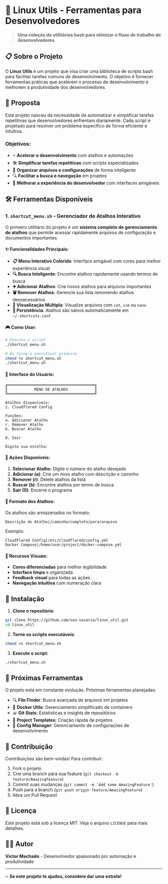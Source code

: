 # 🚀 Linux Utils - Ferramentas para Desenvolvedores

> **Uma coleção de utilitários bash para otimizar o fluxo de trabalho de desenvolvedores**

## 📋 Sobre o Projeto

O **Linux Utils** é um projeto que visa criar uma biblioteca de scripts bash para facilitar tarefas comuns de desenvolvimento. O objetivo é fornecer ferramentas práticas que acelerem o processo de desenvolvimento e melhorem a produtividade dos desenvolvedores.

## 🎯 Proposta

Este projeto nasceu da necessidade de automatizar e simplificar tarefas repetitivas que desenvolvedores enfrentam diariamente. Cada script é projetado para resolver um problema específico de forma eficiente e intuitiva.

### Objetivos:
- ⚡ **Acelerar o desenvolvimento** com atalhos e automações
- 🛠️ **Simplificar tarefas repetitivas** com scripts especializados
- 📁 **Organizar arquivos e configurações** de forma inteligente
- 🔍 **Facilitar a busca e navegação** em projetos
- 🎨 **Melhorar a experiência do desenvolvedor** com interfaces amigáveis

## 🛠️ Ferramentas Disponíveis

### 1. `shortcut_menu.sh` - Gerenciador de Atalhos Interativo

O primeiro utilitário do projeto é um **sistema completo de gerenciamento de atalhos** que permite acessar rapidamente arquivos de configuração e documentos importantes.

#### ✨ Funcionalidades Principais:

- **📋 Menu Interativo Colorido**: Interface amigável com cores para melhor experiência visual
- **🔍 Busca Inteligente**: Encontre atalhos rapidamente usando termos de busca
- **➕ Adicionar Atalhos**: Crie novos atalhos para arquivos importantes
- **🗑️ Remover Atalhos**: Gerencie sua lista removendo atalhos desnecessários
- **📖 Visualização Múltipla**: Visualize arquivos com `cat`, `vim` ou `nano`
- **💾 Persistência**: Atalhos são salvos automaticamente em `~/.shortcuts.conf`

#### 🎮 Como Usar:

```bash
# Execute o script
./shortcut_menu.sh

# Ou torne-o executável primeiro
chmod +x shortcut_menu.sh
./shortcut_menu.sh
```

#### 📱 Interface do Usuário:

```
╔═══════════════════════════════════════╗
║            MENU DE ATALHOS            ║
╚═══════════════════════════════════════╝

Atalhos disponíveis:
1. Cloudflared Config

Funções:
a. Adicionar Atalho
r. Remover Atalho
b. Buscar Atalho

0. Sair

Digite sua escolha:
```

#### 🔧 Ações Disponíveis:

1. **Selecionar Atalho**: Digite o número do atalho desejado
2. **Adicionar (a)**: Crie um novo atalho com descrição e caminho
3. **Remover (r)**: Delete atalhos da lista
4. **Buscar (b)**: Encontre atalhos por termo de busca
5. **Sair (0)**: Encerre o programa

#### 📁 Formato dos Atalhos:

Os atalhos são armazenados no formato:
```
Descrição do Atalho|/caminho/completo/para/arquivo
```

Exemplo:
```
Cloudflared Config|/etc/cloudflared/config.yml
Docker Compose|/home/user/project/docker-compose.yml
```

#### 🎨 Recursos Visuais:

- **Cores diferenciadas** para melhor legibilidade
- **Interface limpa** e organizada
- **Feedback visual** para todas as ações
- **Navegação intuitiva** com numeração clara

## 🚀 Instalação

1. **Clone o repositório**:
```bash
git clone https://github.com/seu-usuario/linux_util.git
cd linux_util
```

2. **Torne os scripts executáveis**:
```bash
chmod +x shortcut_menu.sh
```

3. **Execute o script**:
```bash
./shortcut_menu.sh
```

## 📝 Próximas Ferramentas

O projeto está em constante evolução. Próximas ferramentas planejadas:

- 🔍 **File Finder**: Busca avançada de arquivos em projetos
- 🐳 **Docker Utils**: Gerenciamento simplificado de containers
- 📊 **Git Stats**: Estatísticas e insights de repositórios
- 🎯 **Project Templates**: Criação rápida de projetos
- 🔧 **Config Manager**: Gerenciamento de configurações de desenvolvimento

## 🤝 Contribuição

Contribuições são bem-vindas! Para contribuir:

1. Fork o projeto
2. Crie uma branch para sua feature (`git checkout -b feature/AmazingFeature`)
3. Commit suas mudanças (`git commit -m 'Add some AmazingFeature'`)
4. Push para a branch (`git push origin feature/AmazingFeature`)
5. Abra um Pull Request

## 📄 Licença

Este projeto está sob a licença MIT. Veja o arquivo `LICENSE` para mais detalhes.

## 👨‍💻 Autor

**Victor Machado** - Desenvolvedor apaixonado por automação e produtividade

---

⭐ **Se este projeto te ajudou, considere dar uma estrela!**